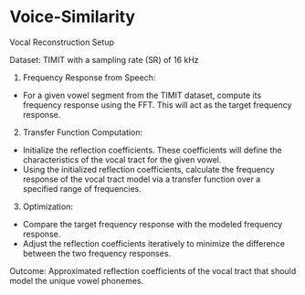 # Voice-Similarity

Vocal Reconstruction Setup

Dataset: TIMIT with a sampling rate (SR) of 16 kHz

1. Frequency Response from Speech:
- For a given vowel segment from the TIMIT dataset, compute its frequency response using the FFT. This will act as the target frequency response.
2. Transfer Function Computation:
- Initialize the reflection coefficients. These coefficients will define the characteristics of the vocal tract for the given vowel.
- Using the initialized reflection coefficients, calculate the frequency response of the vocal tract model via a transfer function over a specified range of frequencies.
3. Optimization:
- Compare the target frequency response with the modeled frequency response.
- Adjust the reflection coefficients iteratively to minimize the difference between the two frequency responses.

Outcome: Approximated reflection coefficients of the vocal tract that should model the unique vowel phonemes.